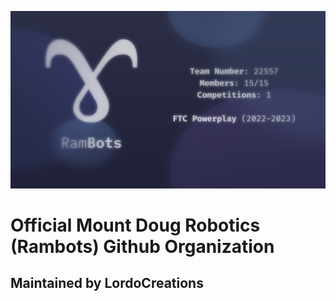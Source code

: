 ![Team Stats](../Amoguis.png)

# Official Mount Doug Robotics (Rambots) Github Organization
## Maintained by LordoCreations
